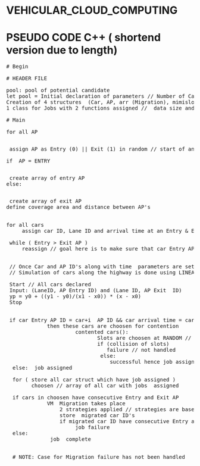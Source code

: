 # VEHICULAR_CLOUD_COMPUTING

# PSEUDO CODE C++ ( shortend version due to length) 
<pre>
# Begin

# HEADER FILE

pool: pool of potential candidate
let pool = Initial declaration of parameters // Number of Cars, lanes on highway and AP, Bandwidth for all AP's, VM size, Speed of cars limit, etc
Creation of 4 structures  (Car, AP, arr (Migration), mimislot (contention) initialized with subsequent variables
1 class for Jobs with 2 functions assigned //  data size and data storage 

# Main

for all AP 
   <pre> assign AP as Entry (0) || Exit (1) in random // start of an AP is always entry (assumption)

if  AP = ENTRY 
   <pre> create array of entry AP
else:
   <pre> create array of exit AP
define coverage area and distance between AP's


for all cars 
     assign car ID, Lane ID and arrival time at an Entry & Exit AP
     
 while ( Entry > Exit AP )
     reassign // goal here is to make sure that car Entry AP ID  is lower than exit  AP ID along the highway
  
  
 // Once Car and AP ID's along with time  parameters are set begin simulation
 // Simulation of cars along the highway is done using LINEAR INTERPOLATION
 
 Start // All cars declared
 Input: (LaneID, AP Entry ID) and (Lane ID, AP Exit  ID)
 yp = y0 + ((y1 - y0)/(x1 - x0)) * (x - x0)
 Stop
 
 
 if car Entry AP ID = car+i  AP ID && car arrival time = car+i arrival time && car Lane ID != car+i Lane ID // brute force
             then these cars are choosen for contention
                      contented cars():
                             Slots are choosen at RANDOM // 2 slots 1-M one for contention  other for storing  car ID
                             if (collision of slots)
                                failure // not handled
                              else:
                                 successful hence job assigned 
  else:  job assigned
              
  for ( store all car struct which have job assigned )
        choosen // array of all car with jobs  assigned
  
  if cars in choosen have consecutive Entry and Exit AP
             VM  Migration takes place
                 2 strategies applied // strategies are based on  job duration and distance from AP
                 store  migrated car ID's
                 if migrated car ID have consecutive Entry and Exit AP
                      job failure
  else:
              job  complete
              
  
  # NOTE: Case for Migration failure has not been handled 


   





